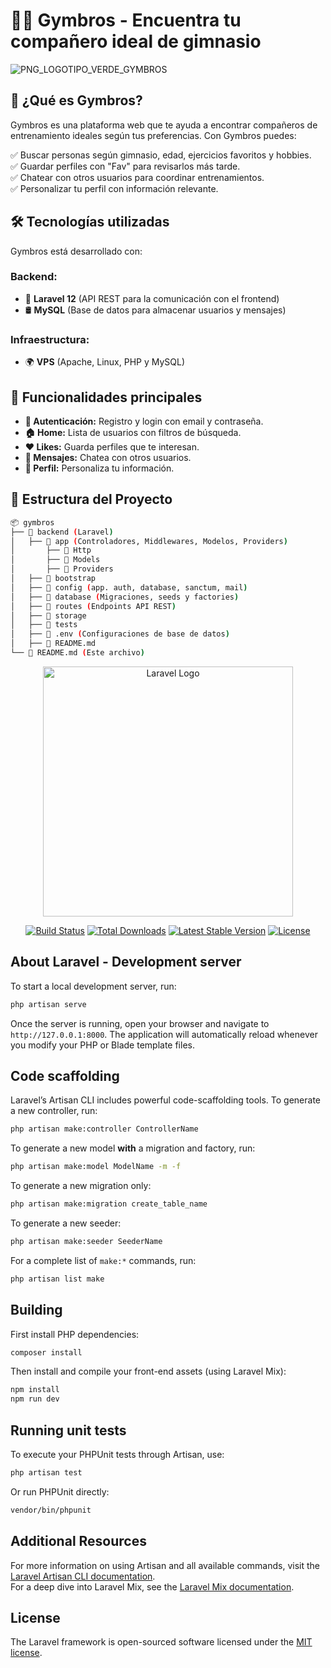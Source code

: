 # 🏋️‍♂️ Gymbros - Encuentra tu compañero ideal de gimnasio
![PNG_LOGOTIPO_VERDE_GYMBROS](https://github.com/user-attachments/assets/f87fb8a6-a9f2-47b7-8491-c599e2733b0f)


## 🚀 ¿Qué es Gymbros?  
Gymbros es una plataforma web que te ayuda a encontrar compañeros de entrenamiento ideales según tus preferencias. Con Gymbros puedes:  

✅ Buscar personas según gimnasio, edad, ejercicios favoritos y hobbies.  
✅ Guardar perfiles con "Fav" para revisarlos más tarde.  
✅ Chatear con otros usuarios para coordinar entrenamientos.  
✅ Personalizar tu perfil con información relevante.  

## 🛠️ Tecnologías utilizadas  
Gymbros está desarrollado con:  

### **Backend:**  
- 🐘 **Laravel 12** (API REST para la comunicación con el frontend)  
- 🛢 **MySQL** (Base de datos para almacenar usuarios y mensajes)  

### **Infraestructura:**  
- 🌍 **VPS** (Apache, Linux, PHP y MySQL)  

## 📌 Funcionalidades principales  
- **🔐 Autenticación:** Registro y login con email y contraseña.  
- **🏠 Home:** Lista de usuarios con filtros de búsqueda.  
- **❤️ Likes:** Guarda perfiles que te interesan.  
- **💬 Mensajes:** Chatea con otros usuarios.  
- **👤 Perfil:** Personaliza tu información.  

## 📂 Estructura del Proyecto  
```bash
📦 gymbros
├── 📁 backend (Laravel)
│   ├── 📁 app (Controladores, Middlewares, Modelos, Providers)
│       ├── 📁 Http
│       ├── 📁 Models
│       ├── 📁 Providers
│   ├── 📁 bootstrap
│   ├── 📁 config (app. auth, database, sanctum, mail)
│   ├── 📁 database (Migraciones, seeds y factories)
│   ├── 📁 routes (Endpoints API REST)
│   ├── 📁 storage
│   ├── 📁 tests
│   ├── 📄 .env (Configuraciones de base de datos)
│   ├── 📄 README.md
└── 📄 README.md (Este archivo)
```


<p align="center"><a href="https://laravel.com" target="_blank"><img src="https://raw.githubusercontent.com/laravel/art/master/logo-lockup/5%20SVG/2%20CMYK/1%20Full%20Color/laravel-logolockup-cmyk-red.svg" width="400" alt="Laravel Logo"></a></p>

<p align="center">
<a href="https://github.com/laravel/framework/actions"><img src="https://github.com/laravel/framework/workflows/tests/badge.svg" alt="Build Status"></a>
<a href="https://packagist.org/packages/laravel/framework"><img src="https://img.shields.io/packagist/dt/laravel/framework" alt="Total Downloads"></a>
<a href="https://packagist.org/packages/laravel/framework"><img src="https://img.shields.io/packagist/v/laravel/framework" alt="Latest Stable Version"></a>
<a href="https://packagist.org/packages/laravel/framework"><img src="https://img.shields.io/packagist/l/laravel/framework" alt="License"></a>
</p>

## About Laravel - Development server

To start a local development server, run:

```bash
php artisan serve
```

Once the server is running, open your browser and navigate to `http://127.0.0.1:8000`. The application will automatically reload whenever you modify your PHP or Blade template files.

## Code scaffolding

Laravel’s Artisan CLI includes powerful code-scaffolding tools. To generate a new controller, run:

```bash
php artisan make:controller ControllerName
```

To generate a new model **with** a migration and factory, run:

```bash
php artisan make:model ModelName -m -f
```

To generate a new migration only:

```bash
php artisan make:migration create_table_name
```

To generate a new seeder:

```bash
php artisan make:seeder SeederName
```

For a complete list of `make:*` commands, run:

```bash
php artisan list make
```

## Building

First install PHP dependencies:

```bash
composer install
```

Then install and compile your front-end assets (using Laravel Mix):

```bash
npm install
npm run dev
```

## Running unit tests

To execute your PHPUnit tests through Artisan, use:

```bash
php artisan test
```

Or run PHPUnit directly:

```bash
vendor/bin/phpunit
```

## Additional Resources

For more information on using Artisan and all available commands, visit the [Laravel Artisan CLI documentation](https://laravel.com/docs/artisan).  
For a deep dive into Laravel Mix, see the [Laravel Mix documentation](https://laravel.com/docs/mix).

## License

The Laravel framework is open-sourced software licensed under the [MIT license](https://opensource.org/licenses/MIT).
